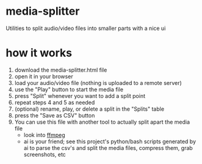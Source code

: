 # media-splitter
Utilities to split audio/video files into smaller parts with a nice ui

# how it works
1. download the media-splitter.html file
2. open it in your browser
3. load your audio/video file (nothing is uploaded to a remote server)
4. use the "Play" button to start the media file
5. press "Split" whenever you want to add a split point
7. repeat steps 4 and 5 as needed
8. (optional) rename, play, or delete a split in the "Splits" table 
10. press the "Save as CSV" button
11. You can use this file with another tool to actually split apart the media file
    - look into [ffmpeg](https://www.ffmpeg.org/)
    - ai is your friend; see this project's python/bash scripts generated by ai to parse the csv's and split the media files, compress them, grab screenshots, etc
